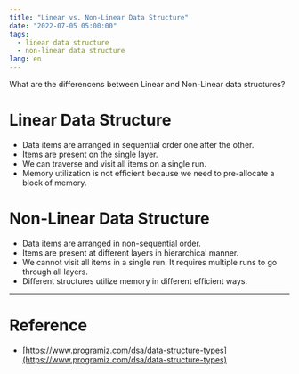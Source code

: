 ```yaml
---
title: "Linear vs. Non-Linear Data Structure"
date: "2022-07-05 05:00:00"
tags: 
  - linear data structure
  - non-linear data structure
lang: en
---
```


What are the differencens between Linear and Non-Linear data structures?

# Linear Data Structure
- Data items are arranged in sequential order one after the other.
- Items are present on the single layer.
- We can traverse and visit all items on a single run.
- Memory utilization is not efficient because we need to pre-allocate a block of memory.

# Non-Linear Data Structure
- Data items are arranged in non-sequential order.
- Items are present at different layers in hierarchical manner.
- We cannot visit all items in a single run. It requires multiple runs to go through all layers.
- Different structures utilize memory in different efficient ways.

---

# Reference
- [https://www.programiz.com/dsa/data-structure-types](https://www.programiz.com/dsa/data-structure-types)
